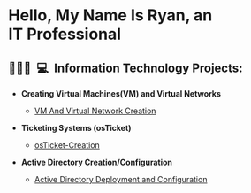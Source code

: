 <h1> Hello, My Name Is Ryan, an <br/>
 <an href="(https://www.linkedin.com/in/ryan-albee-07b186324/)"> IT Professional</a></h1>

<h2> <span> 👨🏽‍💻&nbsp;&nbsp;💻 </span>&nbsp;Information Technology Projects: </h2>

- <b>Creating Virtual Machines(VM) and Virtual Networks</b>
  - [VM And Virtual Network Creation](https://github.com/ryanalbee88/Virtual-Machine-VM-and-Virtual-Network-Creation)
 
- <b>Ticketing Systems (osTicket)</b>
  - [osTicket-Creation](https://github.com/ryanalbee88/osTicket-Creation)

- <b>Active Directory Creation/Configuration</b>
  - [Active Directory Deployment and Configuration](https://github.com/ryanalbee88/Active-Directory-Creation-Configuration)
<!--
**ryanalbee88/ryanalbee88** is a ✨ _special_ ✨ repository because its `README.md` (this file) appears on your GitHub profile.

Here are some ideas to get you started:

- 🔭 I’m currently working on ...
- 🌱 I’m currently learning ...
- 👯 I’m looking to collaborate on ...
- 🤔 I’m looking for help with ...
- 💬 Ask me about ...
- 📫 How to reach me: ...
- 😄 Pronouns: ...
- ⚡ Fun fact: ...
-->
